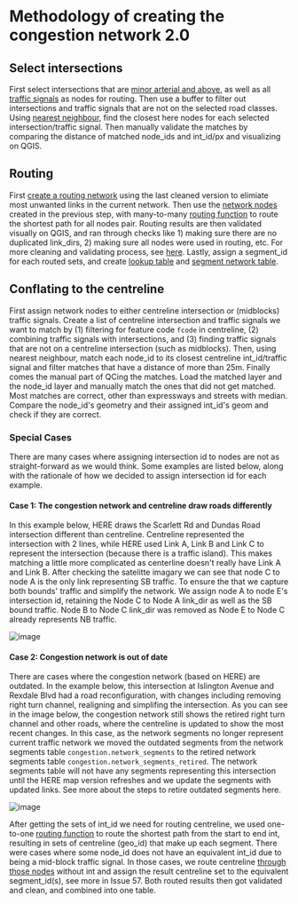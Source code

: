 # Methodology of creating the congestion network 2.0

## Select intersections
First select intersections that are [minor arterial and above](sql/creation/selected_intersections.sql), as well as all [traffic signals](sql/creation/selected_nodes.sql) as nodes for routing. Then use a buffer to filter out intersections and traffic signals that are not on the selected road classes. Using [nearest neighbour](sql/creation/creating_network_nodes.sql), find the closest here nodes for each selected intersection/traffic signal. Then manually validate the matches by comparing the distance of matched node_ids and int_id/px and visualizing on QGIS.  

## Routing
First [create a routing network](sql/creation/network_routing_grid.sql) using the last cleaned version to elimiate most unwanted links in the current network. Then use the [network nodes](sql/creation/creating_network_nodes.sql) created in the previous step, with many-to-many [routing function](sql/creation/routing.sql) to route the shortest path for all nodes pair. Routing results are then validated visually on QGIS, and ran through checks like 1) making sure there are no duplicated link_dirs, 2) making sure all nodes were used in routing, etc. For more cleaning and validating process, see [here](sql/creation/cleaning_segments.sql). Lastly, assign a segment_id for each routed sets, and create [lookup table](sql/creation/creating_network_links_21_1.sql) and [segment network table](sql/creation/creating_network_segments.sql).


## Conflating to the centreline

First assign network nodes to either centreline intersection or (midblocks) traffic signals. Create a list of centreline intersection and traffic signals we want to match by (1) filtering for feature code `fcode` in centreline, (2) combining traffic signals with intersections, and (3)  finding traffic signals that are not on a centreline intersection (such as midblocks). Then, using nearest neighbour, match each node_id to its closest centreline int_id/traffic signal and filter matches that have a distance of more than 25m. Finally comes the manual part of QCing the matches. Load the matched layer and the node_id layer and manually match the ones that did not get matched. Most matches are correct, other than expressways and streets with median. Compare the node_id's geometry and their assigned int_id's geom and check if they are correct.

### Special Cases
There are many cases where assigning intersection id to nodes are not as straight-forward as we would think. Some examples are listed below, along with the rationale of how we decided to assign intersection id for each example. 

#### Case 1: The congestion network and centreline draw roads differently

In this example below, HERE draws the Scarlett Rd and Dundas Road intersection different than centreline. Centreline represented the intersection with 2 lines, while HERE used Link A, Link B and Link C to represent the intersection (because there is a traffic island). This makes matching a little more complicated as centerline doesn't really have Link A and Link B. After checking the satelitte imagary we can see that node C to node A is the only link representing SB traffic. To ensure the that we capture both bounds' traffic and simplify the network. We assign node A to node E's intersection id, retaining the Node C to Node A link_dir as well as the SB bound traffic. Node B to Node C link_dir was removed as Node E to Node C already represents NB traffic.  


![image](https://user-images.githubusercontent.com/46324452/179607282-b4ee7fb7-3c0f-45c1-b81d-4cfccc57ce4d.png)


#### Case 2: Congestion network is out of date

There are cases where the congestion network (based on HERE) are outdated. 
In the example below, this intersection at Islington Avenue and Rexdale Blvd had a road reconfiguration, with changes including removing right turn channel, realigning and simplifing the intersection. As you can see in the image below, the congestion network still shows the retired right turn channel and other roads, where the centreline is updated to show the most recent changes. In this case, as the network segments no longer represent current traffic network we moved the outdated segments from the network segments table `congestion.network_segments` to the retired network segments table `congestion.network_segments_retired`. The network segments table will not have any segments representing this intersection until the HERE map version refreshes and we update the segments with updated links. See more about the steps to retire outdated segments here.


![image](https://user-images.githubusercontent.com/46324452/179259200-d6ab4f9b-d4d3-4fde-9cb0-d889753b79fd.png)

After getting the sets of int_id we need for routing centreline, we used one-to-one [routing function](sql/creation/segments_centreline_routed_21_1.sql) to route the shortest path from the start to end int, resulting in sets of centreline (geo_id) that make up each segment. There were cases where some node_id does not have an equivalent int_id due to being a mid-block traffic signal. In those cases, we route centreline [through those nodes](sql/creation/route_node_w_no_int.sql) without int and assign the result centreline set to the equivalent segment_id(s), see more in Issue 57. Both routed results then got validated and clean, and combined into one table. 